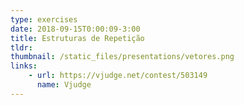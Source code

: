```yaml
---
type: exercises
date: 2018-09-15T0:00:09-3:00
title: Estruturas de Repetição
tldr: 
thumbnail: /static_files/presentations/vetores.png
links: 
    - url: https://vjudge.net/contest/503149
      name: Vjudge
---
```

